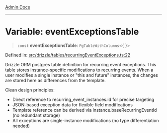 [Admin Docs](/)

***

# Variable: eventExceptionsTable

> `const` **eventExceptionsTable**: `PgTableWithColumns`\<\{ \}\>

Defined in: [src/drizzle/tables/recurringEventExceptions.ts:22](https://github.com/Sourya07/talawa-api/blob/cfbd515d04ffba748b09232a33807f1845dd1878/src/drizzle/tables/recurringEventExceptions.ts#L22)

Drizzle ORM postgres table definition for recurring event exceptions.
This table stores instance-specific modifications to recurring events.
When a user modifies a single instance or "this and future" instances,
the changes are stored here as differences from the template.

Clean design principles:
- Direct reference to recurring_event_instances.id for precise targeting
- JSON-based exception data for flexible field modifications
- Template reference can be derived via instance.baseRecurringEventId (no redundant storage)
- All exceptions are single-instance modifications (no type differentiation needed)
